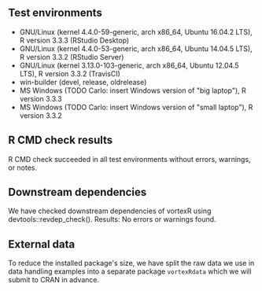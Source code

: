 ## Test environments
* GNU/Linux (kernel 4.4.0-59-generic, arch x86_64, Ubuntu 16.04.2 LTS), 
  R version 3.3.3 (RStudio Desktop)
* GNU/Linux (kernel 4.4.0-53-generic, arch x86_64, Ubuntu 14.04.5 LTS), 
  R version 3.3.2 (RStudio Server)
* GNU/Linux (kernel 3.13.0-103-generic, arch x86_64, Ubuntu 12.04.5 LTS), 
  R version 3.3.2 (TravisCI)
* win-builder (devel, release, oldrelease)
* MS Windows (TODO Carlo: insert Windows version of "big laptop"), R version 3.3.3
* MS Windows (TODO Carlo: insert Windows version of "small laptop"), R version 3.3.2

## R CMD check results
R CMD check succeeded in all test environments without errors, warnings, or notes.

## Downstream dependencies
We have checked downstream dependencies of vortexR using devtools::revdep_check().
Results: No errors or warnings found.

## External data
To reduce the installed package's size, we have split the raw data we use in
data handling examples into a separate package `vortexRdata` which we will
submit to CRAN in advance.
